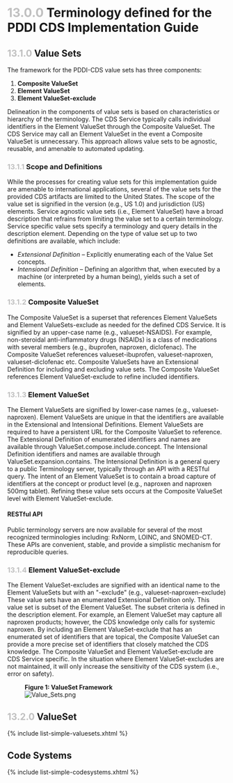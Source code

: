 
# <span style="color:silver"> 13.0.0 </span> Terminology defined for the PDDI CDS Implementation Guide

## <span style="color:silver"> 13.1.0 </span> Value Sets


The framework for the PDDI-CDS value sets has three components:  

1. **Composite ValueSet**
2. **Element ValueSet**
3. **Element ValueSet-exclude**
 
Delineation in the components of value sets is based on characteristics or hierarchy of the terminology. The CDS Service typically calls individual identifiers in the Element ValueSet through the Composite ValueSet. The CDS Service may call an Element ValueSet in the event a Composite ValueSet is unnecessary. This approach allows value sets to be agnostic, reusable, and amenable to automated updating.

### <span style="color:silver"> 13.1.1 </span> Scope and Definitions

 While the processes for creating value sets for this implementation guide are amenable to international applications, several of the value sets for the provided CDS artifacts are limited to the United States. The scope of the value set is signified in the version (e.g., US 1.0) and jurisdiction (US) elements. Service agnostic value sets (i.e., Element ValueSet) have a broad description that refrains from limiting the value set to a certain terminology. Service specific value sets specify a terminology and query details in the description element. Depending on the type of value set up to two definitions are available, which include:
  
 
* *Extensional Definition* – Explicitly enumerating each of the Value Set concepts.
* *Intensional Definition* – Defining an algorithm that, when executed by a machine (or interpreted by a human being), yields such a set of elements.
 

### <span style="color:silver"> 13.1.2 </span> Composite ValueSet
The Composite ValueSet is a superset that references Element ValueSets and Element ValueSets-exclude as needed for the defined CDS Service. It is signified by an upper-case name (e.g., valueset-NSAIDS). For example, non-steroidal anti-inflammatory drugs (NSAIDs) is a class of medications with several members (e.g., ibuprofen, naproxen, diclofenac). The Composite ValueSet references valueset-ibuprofen, valueset-naproxen, valueset-diclofenac etc. Composite ValueSets have an Extensional Definition for including and excluding value sets. The Composite ValueSet references Element ValueSet-exclude to refine included identifiers. 

### <span style="color:silver"> 13.1.3 </span> Element ValueSet
The Element ValueSets are signified by lower-case names (e.g., valueset-naproxen). Element ValueSets are unique in that the identifiers are available in the Extensional and Intensional Definitions. Element ValueSets are required to have a persistent URL for the Composite ValueSet to reference. The Extensional Definition of enumerated identifiers and names are available through ValueSet.compose.include.concept. The Intensional Definition identifiers and names are available through ValueSet.expansion.contains. The Intensional Definition is a general query to a public Terminology server, typically through an API with a RESTful query. The intent of an Element ValueSet is to contain a broad capture of identifiers at the concept or product level (e.g., naproxen and naproxen 500mg tablet). Refining these value sets occurs at the Composite ValueSet level with Element ValueSet-exclude.  

#### RESTful API
Public terminology servers are now available for several of the most recognized terminologies including: RxNorm, LOINC, and SNOMED-CT. These APIs are convenient, stable, and provide a simplistic mechanism for reproducible queries. 

### <span style="color:silver"> 13.1.4 </span> Element ValueSet-exclude
The Element ValueSet-excludes are signified with an identical name to the Element ValueSets but with an "-exclude" (e.g., valueset-naproxen-exclude) These value sets have an enumerated Extensional Definition only. This value set is subset of the Element ValueSet. The subset criteria is defined in the description element. For example, an Element ValueSet may capture all naproxen products; however, the CDS knowledge only calls for systemic naproxen. By including an Element ValueSet-exclude that has an enumerated set of identifiers that are topical, the Composite ValueSet can provide a more precise set of identifiers that closely matched the CDS knowledge. The Composite ValueSet and Element ValueSet-exclude are CDS Service specific. In the situation where Element ValueSet-excludes are not maintained, it will only increase the sensitivity of the CDS system (i.e., error on safety).


<figure class="figure">
<figcaption class="figure-caption"><strong>Figure 1: ValueSet Framework </strong></figcaption>
  <img src="assets/images/Value_Sets.png" class="figure-img img-responsive img-rounded center-block" alt="Value_Sets.png" />
</figure>

## <span style="color:silver"> 13.2.0 </span> ValueSet

{% include list-simple-valuesets.xhtml %} 

<p/><p/>


## Code Systems



{% include list-simple-codesystems.xhtml %} 

<p/><p/>



